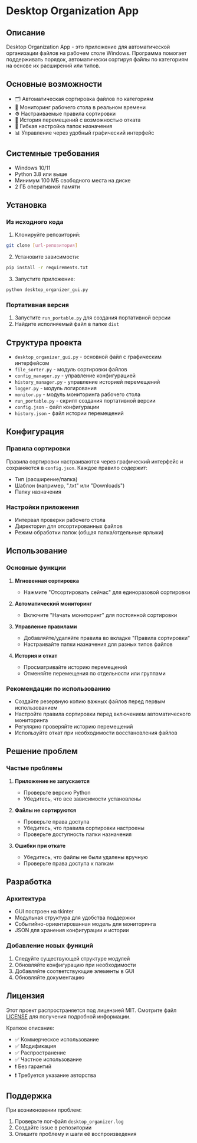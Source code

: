 # Desktop Organization App

## Описание
Desktop Organization App - это приложение для автоматической организации файлов на рабочем столе Windows. Программа помогает поддерживать порядок, автоматически сортируя файлы по категориям на основе их расширений или типов.

## Основные возможности
- 🗂 Автоматическая сортировка файлов по категориям
- 🔄 Мониторинг рабочего стола в реальном времени
- ⚙️ Настраиваемые правила сортировки
- 📜 История перемещений с возможностью отката
- 🎯 Гибкая настройка папок назначения
- 📊 Управление через удобный графический интерфейс

## Системные требования
- Windows 10/11
- Python 3.8 или выше
- Минимум 100 МБ свободного места на диске
- 2 ГБ оперативной памяти

## Установка

### Из исходного кода
1. Клонируйте репозиторий:
```bash
git clone [url-репозитория]
```

2. Установите зависимости:
```bash
pip install -r requirements.txt
```

3. Запустите приложение:
```bash
python desktop_organizer_gui.py
```

### Портативная версия
1. Запустите `run_portable.py` для создания портативной версии
2. Найдите исполняемый файл в папке `dist`

## Структура проекта
- `desktop_organizer_gui.py` - основной файл с графическим интерфейсом
- `file_sorter.py` - модуль сортировки файлов
- `config_manager.py` - управление конфигурацией
- `history_manager.py` - управление историей перемещений
- `logger.py` - модуль логирования
- `monitor.py` - модуль мониторинга рабочего стола
- `run_portable.py` - скрипт создания портативной версии
- `config.json` - файл конфигурации
- `history.json` - файл истории перемещений

## Конфигурация
### Правила сортировки
Правила сортировки настраиваются через графический интерфейс и сохраняются в `config.json`. Каждое правило содержит:
- Тип (расширение/папка)
- Шаблон (например, ".txt" или "Downloads")
- Папку назначения

### Настройки приложения
- Интервал проверки рабочего стола
- Директория для отсортированных файлов
- Режим обработки папок (общая папка/отдельные ярлыки)

## Использование

### Основные функции
1. **Мгновенная сортировка**
   - Нажмите "Отсортировать сейчас" для единоразовой сортировки

2. **Автоматический мониторинг**
   - Включите "Начать мониторинг" для постоянной сортировки

3. **Управление правилами**
   - Добавляйте/удаляйте правила во вкладке "Правила сортировки"
   - Настраивайте папки назначения для разных типов файлов

4. **История и откат**
   - Просматривайте историю перемещений
   - Отменяйте перемещения по отдельности или группами

### Рекомендации по использованию
- Создайте резервную копию важных файлов перед первым использованием
- Настройте правила сортировки перед включением автоматического мониторинга
- Регулярно проверяйте историю перемещений
- Используйте откат при необходимости восстановления файлов

## Решение проблем

### Частые проблемы
1. **Приложение не запускается**
   - Проверьте версию Python
   - Убедитесь, что все зависимости установлены

2. **Файлы не сортируются**
   - Проверьте права доступа
   - Убедитесь, что правила сортировки настроены
   - Проверьте доступность папки назначения

3. **Ошибки при откате**
   - Убедитесь, что файлы не были удалены вручную
   - Проверьте права доступа к папкам

## Разработка

### Архитектура
- GUI построен на tkinter
- Модульная структура для удобства поддержки
- Событийно-ориентированная модель для мониторинга
- JSON для хранения конфигурации и истории

### Добавление новых функций
1. Следуйте существующей структуре модулей
2. Обновляйте конфигурацию при необходимости
3. Добавляйте соответствующие элементы в GUI
4. Обновляйте документацию

## Лицензия
Этот проект распространяется под лицензией MIT. Смотрите файл [LICENSE](LICENSE) для получения подробной информации.

Краткое описание:
- ✅ Коммерческое использование
- ✅ Модификация
- ✅ Распространение
- ✅ Частное использование
- ❗ Без гарантий
- ❗ Требуется указание авторства

## Поддержка
При возникновении проблем:
1. Проверьте лог-файл `desktop_organizer.log`
2. Создайте issue в репозитории
3. Опишите проблему и шаги её воспроизведения
